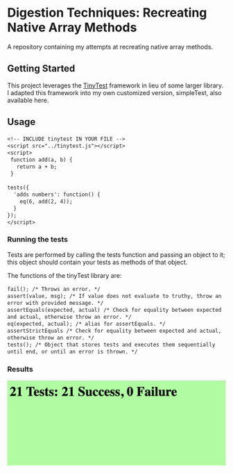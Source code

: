 # Digestion Techniques: Recreating Native Array Methods
A repository containing my attempts at recreating native array methods.

## Getting Started
This project leverages the [TinyTest](https://github.com/joewalnes/tinytest) framework in lieu of some larger library. I adapted this framework into my own customized version, simpleTest, also available here.

## Usage
```
<!-- INCLUDE tinytest IN YOUR FILE -->
<script src="../tinytest.js"></script>
<script>
 function add(a, b) {
   return a + b;
 }
 
tests({
  'adds numbers': function() {
    eq(6, add(2, 4));
  }
});
</script>
```

### Running the tests
Tests are performed by calling the tests function and passing an object to it; this object should contain your tests as methods of that object.

The functions of the tinyTest library are:
```
fail(); /* Throws an error. */
assert(value, msg); /* If value does not evaluate to truthy, throw an error with provided message. */
assertEquals(expected, actual) /* Check for equality between expected and actual, otherwise throw an error. */
eq(expected, actual); /* alias for assertEquals. */
assertStrictEquals /* Check for equality between expected and actual, otherwise throw an error. */
tests(); /* Object that stores tests and executes them sequentially until end, or until an error is thrown. */
```

### Results
![alt text](https://github.com/alexdgarcia/array-methods/blob/master/Screen%20Shot%202019-03-04%20at%207.29.52%20PM.png)
